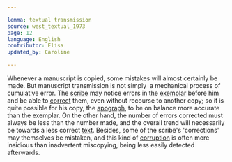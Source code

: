 ```yaml
---

lemma: textual transmission
source: west_textual_1973
page: 12
language: English
contributor: Elisa
updated_by: Caroline

---
```


Whenever a manuscript is copied, some mistakes will almost certainly be made. But manuscript transmission is not simply  a mechanical process of cumulative error. The [scribe](scribe.html) may notice errors in the [exemplar](exemplar.html) before him and be able to [correct](correction.html) them, even without recourse to another copy; so it is quite possible for his copy, the [apograph](apograph.html), to be on balance more accurate than the exemplar. On the other hand, the number of errors corrected must always be less than the number made, and the overall trend will necessarily be towards a less correct [text](text.html). Besides, some of the scribe's 'corrections' may themselves be mistaken, and this kind of [corruption](textCorrupt.html) is often more insidious than inadvertent miscopying, being less easily detected afterwards.

